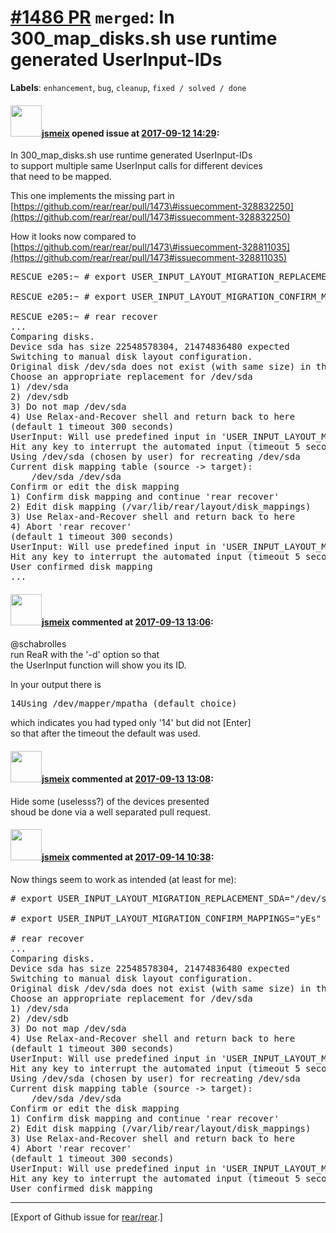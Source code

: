 [\#1486 PR](https://github.com/rear/rear/pull/1486) `merged`: In 300\_map\_disks.sh use runtime generated UserInput-IDs
=======================================================================================================================

**Labels**: `enhancement`, `bug`, `cleanup`, `fixed / solved / done`

#### <img src="https://avatars.githubusercontent.com/u/1788608?u=925fc54e2ce01551392622446ece427f51e2f0ce&v=4" width="50">[jsmeix](https://github.com/jsmeix) opened issue at [2017-09-12 14:29](https://github.com/rear/rear/pull/1486):

In 300\_map\_disks.sh use runtime generated UserInput-IDs  
to support multiple same UserInput calls for different devices  
that need to be mapped.

This one implements the missing part in  
[https://github.com/rear/rear/pull/1473\#issuecomment-328832250](https://github.com/rear/rear/pull/1473#issuecomment-328832250)

How it looks now compared to  
[https://github.com/rear/rear/pull/1473\#issuecomment-328811035](https://github.com/rear/rear/pull/1473#issuecomment-328811035)

<pre>
RESCUE e205:~ # export USER_INPUT_LAYOUT_MIGRATION_REPLACEMENT_SDA="1"

RESCUE e205:~ # export USER_INPUT_LAYOUT_MIGRATION_CONFIRM_MAPPINGS="yEs"

RESCUE e205:~ # rear recover
...
Comparing disks.
Device sda has size 22548578304, 21474836480 expected
Switching to manual disk layout configuration.
Original disk /dev/sda does not exist (with same size) in the target system
Choose an appropriate replacement for /dev/sda
1) /dev/sda
2) /dev/sdb
3) Do not map /dev/sda
4) Use Relax-and-Recover shell and return back to here
(default 1 timeout 300 seconds)
UserInput: Will use predefined input in 'USER_INPUT_LAYOUT_MIGRATION_REPLACEMENT_SDA'='1'
Hit any key to interrupt the automated input (timeout 5 seconds)
Using /dev/sda (chosen by user) for recreating /dev/sda
Current disk mapping table (source -> target):
    /dev/sda /dev/sda
Confirm or edit the disk mapping
1) Confirm disk mapping and continue 'rear recover'
2) Edit disk mapping (/var/lib/rear/layout/disk_mappings)
3) Use Relax-and-Recover shell and return back to here
4) Abort 'rear recover'
(default 1 timeout 300 seconds)
UserInput: Will use predefined input in 'USER_INPUT_LAYOUT_MIGRATION_CONFIRM_MAPPINGS'='1'
Hit any key to interrupt the automated input (timeout 5 seconds)
User confirmed disk mapping
...
</pre>

#### <img src="https://avatars.githubusercontent.com/u/1788608?u=925fc54e2ce01551392622446ece427f51e2f0ce&v=4" width="50">[jsmeix](https://github.com/jsmeix) commented at [2017-09-13 13:06](https://github.com/rear/rear/pull/1486#issuecomment-329161596):

@schabrolles  
run ReaR with the '-d' option so that  
the UserInput function will show you its ID.

In your output there is

<pre>
14Using /dev/mapper/mpatha (default choice)
</pre>

which indicates you had typed only '14' but did not \[Enter\]  
so that after the timeout the default was used.

#### <img src="https://avatars.githubusercontent.com/u/1788608?u=925fc54e2ce01551392622446ece427f51e2f0ce&v=4" width="50">[jsmeix](https://github.com/jsmeix) commented at [2017-09-13 13:08](https://github.com/rear/rear/pull/1486#issuecomment-329161970):

Hide some (uselesss?) of the devices presented  
shoud be done via a well separated pull request.

#### <img src="https://avatars.githubusercontent.com/u/1788608?u=925fc54e2ce01551392622446ece427f51e2f0ce&v=4" width="50">[jsmeix](https://github.com/jsmeix) commented at [2017-09-14 10:38](https://github.com/rear/rear/pull/1486#issuecomment-329443514):

Now things seem to work as intended (at least for me):

<pre>
# export USER_INPUT_LAYOUT_MIGRATION_REPLACEMENT_SDA="/dev/sda"

# export USER_INPUT_LAYOUT_MIGRATION_CONFIRM_MAPPINGS="yEs"

# rear recover
...
Comparing disks.
Device sda has size 22548578304, 21474836480 expected
Switching to manual disk layout configuration.
Original disk /dev/sda does not exist (with same size) in the target system
Choose an appropriate replacement for /dev/sda
1) /dev/sda
2) /dev/sdb
3) Do not map /dev/sda
4) Use Relax-and-Recover shell and return back to here
(default 1 timeout 300 seconds)
UserInput: Will use predefined input in 'USER_INPUT_LAYOUT_MIGRATION_REPLACEMENT_SDA'='/dev/sda'
Hit any key to interrupt the automated input (timeout 5 seconds)
Using /dev/sda (chosen by user) for recreating /dev/sda
Current disk mapping table (source -> target):
    /dev/sda /dev/sda
Confirm or edit the disk mapping
1) Confirm disk mapping and continue 'rear recover'
2) Edit disk mapping (/var/lib/rear/layout/disk_mappings)
3) Use Relax-and-Recover shell and return back to here
4) Abort 'rear recover'
(default 1 timeout 300 seconds)
UserInput: Will use predefined input in 'USER_INPUT_LAYOUT_MIGRATION_CONFIRM_MAPPINGS'='Confirm disk mapping and continue 'rear recover''
Hit any key to interrupt the automated input (timeout 5 seconds)
User confirmed disk mapping
</pre>

------------------------------------------------------------------------

\[Export of Github issue for
[rear/rear](https://github.com/rear/rear).\]

